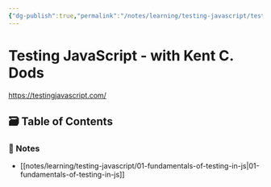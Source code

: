 ```yaml
---
{"dg-publish":true,"permalink":"/notes/learning/testing-javascript/testing-java-script/","dgHomeLink":true,"dgPassFrontmatter":false}
---
```


# Testing JavaScript - with Kent C. Dods

<https://testingjavascript.com/>

## 🗃️ Table of Contents

### 📝 Notes

- [[notes/learning/testing-javascript/01-fundamentals-of-testing-in-js|01-fundamentals-of-testing-in-js]]
